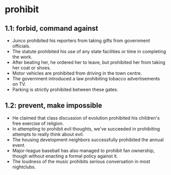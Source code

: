 # prohibit
## 1.1: forbid, command against

  *  Junco prohibited his reporters from taking gifts from government officials.
  *  The statute prohibited his use of any state facilities or time in completing the work.
  *  After beating her, he ordered her to leave, but prohibited her from taking her coat or shoes.
  *  Motor vehicles are prohibited from driving in the town centre.
  *  The government introduced a law prohibiting tobacco advertisements on TV.
  *  Parking is strictly prohibited between these gates.

## 1.2: prevent, make impossible

  *  He claimed that class discussion of evolution prohibited his children's free exercise of religion.
  *  In attempting to prohibit evil thoughts, we've succeeded in prohibiting attempts to really think about evil.
  *  The housing development neighbors successfully prohibited the annual event.
  *  Major-league baseball has also managed to prohibit fan ownership, though without enacting a formal policy against it.
  *  The loudness of the music prohibits serious conversation in most nightclubs.

